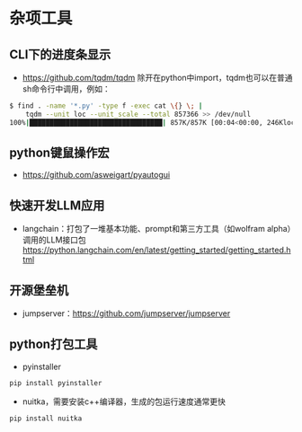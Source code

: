 # 杂项工具

## CLI下的进度条显示
- https://github.com/tqdm/tqdm
除开在python中import，tqdm也可以在普通sh命令行中调用，例如：
```sh
$ find . -name '*.py' -type f -exec cat \{} \; |
    tqdm --unit loc --unit_scale --total 857366 >> /dev/null
100%|█████████████████████████████████| 857K/857K [00:04<00:00, 246Kloc/s]
```


## python键鼠操作宏
- https://github.com/asweigart/pyautogui

## 快速开发LLM应用
- langchain：打包了一堆基本功能、prompt和第三方工具（如wolfram alpha）调用的LLM接口包
https://python.langchain.com/en/latest/getting_started/getting_started.html

## 开源堡垒机
- jumpserver：https://github.com/jumpserver/jumpserver

## python打包工具
- pyinstaller
```sh
pip install pyinstaller
```
- nuitka，需要安装c++编译器，生成的包运行速度通常更快
```sh
pip install nuitka
```